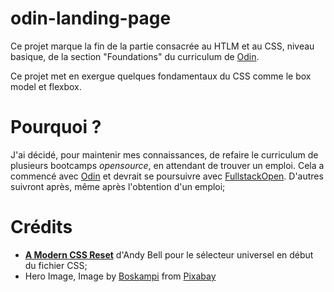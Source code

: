 # odin-landing-page

Ce projet marque la fin de la partie consacrée au HTLM et au CSS, niveau basique, de la section "Foundations" du curriculum de [Odin](https://www.theodinproject.com/).

Ce projet met en exergue quelques fondamentaux du CSS comme le box model et flexbox.

# Pourquoi ?

J'ai décidé, pour maintenir mes connaissances, de refaire le curriculum de plusieurs bootcamps _opensource_, en attendant de trouver un emploi. Cela a commencé avec [Odin](https://www.theodinproject.com/) et devrait se poursuivre avec [FullstackOpen](https://fullstackopen.com/en/). D'autres suivront après, même après l'obtention d'un emploi;

# Crédits

- [**A Modern CSS Reset**](https://piccalil.li/blog/a-modern-css-reset/) d'Andy Bell pour le sélecteur universel en début du fichier CSS;
- Hero Image, Image by <a href="https://pixabay.com/users/boskampi-3788146/?utm_source=link-attribution&amp;utm_medium=referral&amp;utm_campaign=image&amp;utm_content=1873854">Boskampi</a> from <a href="https://pixabay.com/?utm_source=link-attribution&amp;utm_medium=referral&amp;utm_campaign=image&amp;utm_content=1873854">Pixabay</a>
